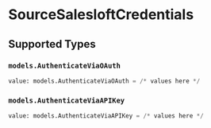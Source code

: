 # SourceSalesloftCredentials


## Supported Types

### `models.AuthenticateViaOAuth`

```python
value: models.AuthenticateViaOAuth = /* values here */
```

### `models.AuthenticateViaAPIKey`

```python
value: models.AuthenticateViaAPIKey = /* values here */
```

